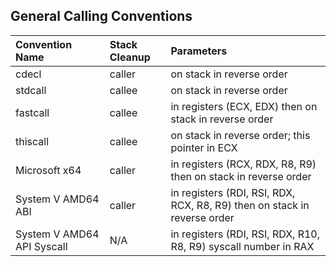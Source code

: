 ## General Calling Conventions

|      Convention Name       |  Stack Cleanup  |  Parameters  |
|:---------------------------|:----------------|:-------------|
| cdecl                      | caller          | on stack in reverse order |
| stdcall                    | callee          | on stack in reverse order |
| fastcall                   | callee          | in registers (ECX, EDX) then on stack in reverse order |
| thiscall                   | callee          | on stack in reverse order; this pointer in ECX |
| Microsoft x64              | caller          | in registers (RCX, RDX, R8, R9) then on stack in reverse order |
| System V AMD64 ABI         | caller          | in registers (RDI, RSI, RDX, RCX, R8, R9) then on stack in reverse order |
| System V AMD64 API Syscall | N/A             | in registers (RDI, RSI, RDX, R10, R8, R9) syscall number in RAX |
